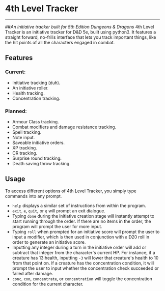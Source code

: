 # 4th Level Tracker
---
##*An initiative tracker built for 5th Edition Dungeons &amp; Dragons*
4th Level Tracker is an initiative tracker for D&D 5e, built using python3. It features a straight forward, no-frills
interface that lets you track important things, like the hit points of all the characters engaged in combat.

## Features
### Current:
- Initiative tracking (duh).
- An initiative roller.
- Health tracking.
- Concentration tracking.

### Planned:
- Armour Class tracking.
- Combat modifiers and damage resistance tracking.
- Spell tracking.
- Note input.
- Saveable initiative orders.
- XP tracking.
- CR tracking.
- Surprise round tracking.
- Death saving throw tracking.

## Usage
To access different options of 4th Level Tracker, you simply type commands into any prompt.

- `help` displays a similar set of instructions from within the program.
- `exit`, `e`, `quit`, or `q` will prompt an exit dialogue.
- Typing `done` during the initiative creation stage will instantly attempt to start running through the order.
If there are no items in the order, the program will prompt the user for more input.
- Typing `roll` when prompted for an initiative score will prompt the user to input a modifier, which is then used in conjunction with a D20 roll in order to generate an initiative score.
- Inputting any integer during a turn in the initiative order will add or subtract that integer from the character's current HP.
For instance, if a creature has 13 health, inputting `-3` will lower that creature's health to 10 from that point on. If a creature has the concentration condition, it will prompt the user to input whether the concentration check succeeded or failed after damage.
- `conc`, `con`, `concentrate`, or `concentration` will toggle the concentration condition for the current character.

